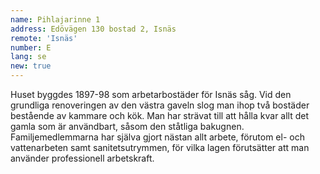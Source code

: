 ```yaml
---
name: Pihlajarinne 1
address: Edövägen 130 bostad 2, Isnäs
remote: 'Isnäs'
number: E
lang: se
new: true
---
```

Huset byggdes 1897-98 som arbetarbostäder för Isnäs såg. Vid den grundliga renoveringen av den västra gaveln slog man ihop två bostäder bestående av kammare och kök. Man har strävat till att hålla kvar allt det gamla som är användbart, såsom den ståtliga bakugnen. Familjemedlemmarna har själva gjort nästan allt arbete, förutom el- och vattenarbeten samt sanitetsutrymmen, för vilka lagen förutsätter att man använder professionell arbetskraft. 

